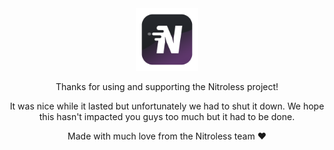 <div align="center">
  <a href="https://github.com/TheAlphaStream/nitroless/blob/main/nitroless_v2_icon_mac_512x.png?raw=true">
    <img src="https://github.com/TheAlphaStream/nitroless/blob/main/nitroless_v2_icon_mac_512x.png?raw=true" alt="Logo" width="100" height="100">
  </a>
  <p align="center">
    Thanks for using and supporting the Nitroless project! 
  </p>
  <p align="center">
    It was nice while it lasted but unfortunately we had to shut it down.
    We hope this hasn't impacted you guys too much but it had to be done.
  </p>
  <p align="center">
    Made with much love from the Nitroless team ❤️
  </p>
</div>
